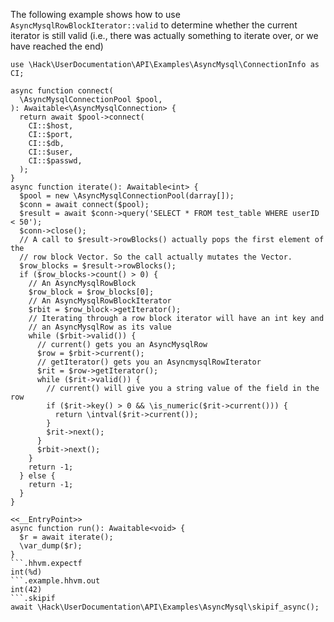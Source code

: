 The following example shows how to use `AsyncMysqlRowBlockIterator::valid` to determine whether the current iterator is still valid (i.e., there was actually something to iterate over, or we have reached the end)

```basic-usage.php
use \Hack\UserDocumentation\API\Examples\AsyncMysql\ConnectionInfo as CI;

async function connect(
  \AsyncMysqlConnectionPool $pool,
): Awaitable<\AsyncMysqlConnection> {
  return await $pool->connect(
    CI::$host,
    CI::$port,
    CI::$db,
    CI::$user,
    CI::$passwd,
  );
}
async function iterate(): Awaitable<int> {
  $pool = new \AsyncMysqlConnectionPool(darray[]);
  $conn = await connect($pool);
  $result = await $conn->query('SELECT * FROM test_table WHERE userID < 50');
  $conn->close();
  // A call to $result->rowBlocks() actually pops the first element of the
  // row block Vector. So the call actually mutates the Vector.
  $row_blocks = $result->rowBlocks();
  if ($row_blocks->count() > 0) {
    // An AsyncMysqlRowBlock
    $row_block = $row_blocks[0];
    // An AsyncMysqlRowBlockIterator
    $rbit = $row_block->getIterator();
    // Iterating through a row block iterator will have an int key and
    // an AsyncMysqlRow as its value
    while ($rbit->valid()) {
      // current() gets you an AsyncMysqlRow
      $row = $rbit->current();
      // getIterator() gets you an AsyncmysqlRowIterator
      $rit = $row->getIterator();
      while ($rit->valid()) {
        // current() will give you a string value of the field in the row
        if ($rit->key() > 0 && \is_numeric($rit->current())) {
          return \intval($rit->current());
        }
        $rit->next();
      }
      $rbit->next();
    }
    return -1;
  } else {
    return -1;
  }
}

<<__EntryPoint>>
async function run(): Awaitable<void> {
  $r = await iterate();
  \var_dump($r);
}
```.hhvm.expectf
int(%d)
```.example.hhvm.out
int(42)
```.skipif
await \Hack\UserDocumentation\API\Examples\AsyncMysql\skipif_async();
```
